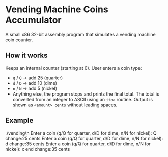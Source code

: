 # Vending Machine Coins Accumulator

A small x86 32-bit assembly program that simulates a vending machine coin counter.

## How it works
 Keeps an internal counter (starting at 0).
  User enters a coin type:
  - `q` / `Q` → add 25 (quarter)
  - `d` / `D` → add 10 (dime)
  - `n` / `N` → add 5 (nickel)
  - Anything else, the program stops and prints the final total.
  The total is converted from an integer to ASCII using an `itoa` routine.
  Output is shown as `<amount> cents` without leading spaces.

## Example
./vending\n
Enter a coin (q/Q for quarter, d/D for dime, n/N for nickel): Q
change:25 cents
Enter a coin (q/Q for quarter, d/D for dime, n/N for nickel): d
change:35 cents
Enter a coin (q/Q for quarter, d/D for dime, n/N for nickel): x
end change:35 cents
